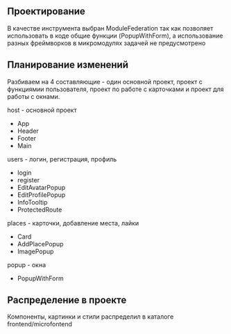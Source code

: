 ## Проектирование

В качестве инструмента выбран ModuleFederation так как позволяет использовать в коде общие функции (PopupWithForm), а использование разных фреймворков в микромодулях задачей не предусмотрено

## Планирование изменений

Разбиваем на 4 составляющие - один основной проект, проект с функциямии пользователя, проект по работе с карточками и проект для работы с окнами.

host - основной проект
* App
* Header
* Footer
* Main

users - логин, регистрация, профиль
* login
* register
* EditAvatarPopup
* EditProfilePopup
* InfoTooltip
* ProtectedRoute

places - карточки, добавление места, лайки
* Card
* AddPlacePopup
* ImagePopup

popup - окна
* PopupWithForm

## Распределение в проекте
Компоненты, картинки и стили распределил в каталоге frontend/microfontend